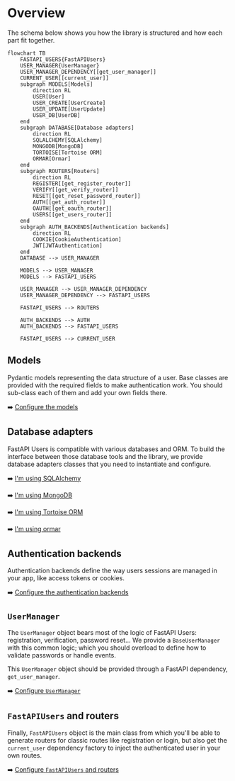 # Overview

The schema below shows you how the library is structured and how each part fit together.


```mermaid
flowchart TB
    FASTAPI_USERS{FastAPIUsers}
    USER_MANAGER{UserManager}
    USER_MANAGER_DEPENDENCY[[get_user_manager]]
    CURRENT_USER[[current_user]]
    subgraph MODELS[Models]
        direction RL
        USER[User]
        USER_CREATE[UserCreate]
        USER_UPDATE[UserUpdate]
        USER_DB[UserDB]
    end
    subgraph DATABASE[Database adapters]
        direction RL
        SQLALCHEMY[SQLAlchemy]
        MONGODB[MongoDB]
        TORTOISE[Tortoise ORM]
        ORMAR[Ormar]
    end
    subgraph ROUTERS[Routers]
        direction RL
        REGISTER[[get_register_router]]
        VERIFY[[get_verify_router]]
        RESET[[get_reset_password_router]]
        AUTH[[get_auth_router]]
        OAUTH[[get_oauth_router]]
        USERS[[get_users_router]]
    end
    subgraph AUTH_BACKENDS[Authentication backends]
        direction RL
        COOKIE[CookieAuthentication]
        JWT[JWTAuthentication]
    end
    DATABASE --> USER_MANAGER

    MODELS --> USER_MANAGER
    MODELS --> FASTAPI_USERS

    USER_MANAGER --> USER_MANAGER_DEPENDENCY
    USER_MANAGER_DEPENDENCY --> FASTAPI_USERS

    FASTAPI_USERS --> ROUTERS

    AUTH_BACKENDS --> AUTH
    AUTH_BACKENDS --> FASTAPI_USERS

    FASTAPI_USERS --> CURRENT_USER
```

## Models

Pydantic models representing the data structure of a user. Base classes are provided with the required fields to make authentication work. You should sub-class each of them and add your own fields there.

➡️ [Configure the models](./models.md)

## Database adapters

FastAPI Users is compatible with various databases and ORM. To build the interface between those database tools and the library, we provide database adapters classes that you need to instantiate and configure.

➡️ [I'm using SQLAlchemy](databases/sqlalchemy.md)

➡️ [I'm using MongoDB](databases/mongodb.md)

➡️ [I'm using Tortoise ORM](databases/tortoise.md)

➡️ [I'm using ormar](databases/ormar.md)

## Authentication backends

Authentication backends define the way users sessions are managed in your app, like access tokens or cookies.

➡️ [Configure the authentication backends](./authentication/index.md)

## `UserManager`

The `UserManager` object bears most of the logic of FastAPI Users: registration, verification, password reset... We provide a `BaseUserManager` with this common logic; which you should overload to define how to validate passwords or handle events.

This `UserManager` object should be provided through a FastAPI dependency, `get_user_manager`.

➡️ [Configure `UserManager`](./user-manager.md)

## `FastAPIUsers` and routers

Finally, `FastAPIUsers` object is the main class from which you'll be able to generate routers for classic routes like registration or login, but also get the `current_user` dependency factory to inject the authenticated user in your own routes.

➡️ [Configure `FastAPIUsers` and routers](./routers/index.md)
